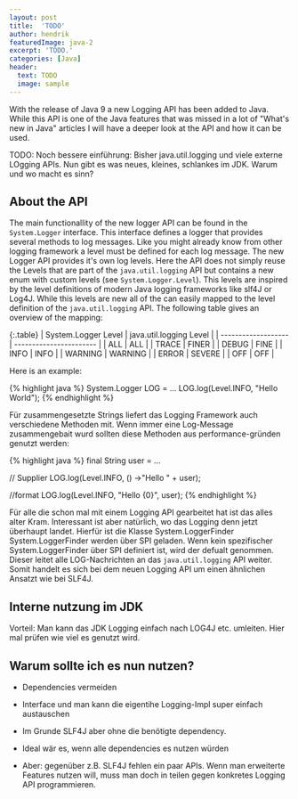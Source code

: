 ```yaml
---
layout: post
title:  'TODO'
author: hendrik
featuredImage: java-2
excerpt: 'TODO.'
categories: [Java]
header:
  text: TODO
  image: sample
---
```


With the release of Java 9 a new Logging API has been added to Java. While this API is one of the Java features that was missed in a lot of "What's new in Java" articles I will have a deeper look at the API and how it can be used.

TODO: Noch bessere einführung: Bisher java.util.logging und viele externe LOgging APIs. Nun gibt es was neues, kleines, schlankes im JDK. Warum und wo macht es sinn?

## About the API

The main functionallity of the new logger API can be found in the `System.Logger` interface. This interface defines a logger that provides several methods to log messages. Like you might already know from other logging framework a level must be defined for each log message. The new Logger API provides it's own log levels. Here the API does not simply reuse the Levels that are part of the `java.util.logging` API but contains a new enum with custom levels (see `System.Logger.Level`). This levels are inspired by the level definitions of modern Java logging frameworks like slf4J or Log4J. While this levels are new all of the can easily mapped to the level definition of the `java.util.logging` API. The following table gives an overview of the mapping:

 {:.table}
 | System.Logger Level | java.util.logging Level |
 | ------------------- | ----------------------- |
 | ALL                 | ALL                     |
 | TRACE               | FINER                   |
 | DEBUG               | FINE                    |
 | INFO                | INFO                    |
 | WARNING             | WARNING                 |
 | ERROR               | SEVERE                  |
 | OFF                 | OFF                     |

Here is an example:

{% highlight java %}
System.Logger LOG = ...
LOG.log(Level.INFO, "Hello World");
{% endhighlight %}

Für zusammengesetzte Strings liefert das Logging Framework auch verschiedene Methoden mit. Wenn immer eine Log-Message zusammengebait wurd sollten diese Methoden aus performance-gründen genutzt werden:

{% highlight java %}
final String user = ...

// Supplier
LOG.log(Level.INFO, () ->"Hello " + user);

//format
LOG.log(Level.INFO, "Hello {0}", user);
{% endhighlight %}

Für alle die schon mal mit einem Logging API gearbeitet hat ist das alles alter Kram.
 Interessant ist aber natürlich, wo das Logging denn jetzt überhaupt landet. Hierfür ist die Klasse System.LoggerFinder
 System.LoggerFinder werden über SPI geladen. Wenn kein spezifischer System.LoggerFinder über SPI definiert ist, wird der defualt genommen. Dieser leitet alle LOG-Nachrichten an das `java.util.logging` API weiter. Somit handelt es sich bei dem neuen Logging API um einen ähnlichen Ansatzt wie bei SLF4J.

## Interne nutzung im JDK

Vorteil: Man kann das JDK Logging einfach nach LOG4J etc. umleiten.
Hier mal prüfen wie viel es genutzt wird.

## Warum sollte ich es nun nutzen?

- Dependencies vermeiden
- Interface und man kann die eigentihe Logging-Impl super einfach austauschen
- Im Grunde SLF4J aber ohne die benötigte dependency.
- Ideal wär es, wenn alle dependencies es nutzen würden

- Aber: gegenüber z.B. SLF4J fehlen ein paar APIs. Wenn man erweiterte Features nutzen will, muss man doch in teilen gegen konkretes Logging API programmieren.